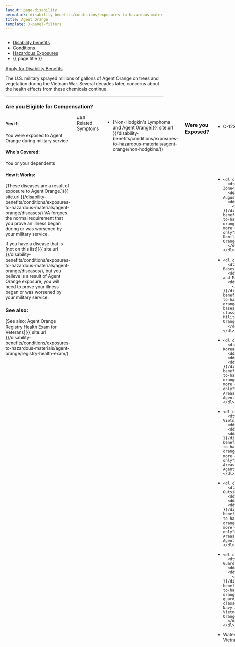 ```yaml
---
layout: page-disability
permalink: disability-benefits/conditions/exposures-to-hazardous-materials/agent-orange/index.html
title: Agent Orange
template: 3-panel-filters
---
```


<div class="splash" markdown="0">
<div class="row" markdown="0">
<div class="small-12 columns" markdown="0">

<ul class="breadcrumbs" role="menubar" aria-label="Primary">
<li class="parent"><a href="{{ site.url }}/disability-benefits/">Disability benefits</a></li>
<li class="parent"><a href="{{ site.url }}/disability-benefits/conditions/">Conditions</a></li>
<li class="parent"><a href="{{ site.url }}/disability-benefits/conditions/exposures-to-hazardous-materials/">Hazardous Exposures</a></li>
<li class="active">{{ page.title }}</li>
</ul>

</div>
</div>
</div>

<div class="main" role="main" markdown="0">

<div class="action-bar">
  <div class="row">
    <div class="small-12 columns">
      <a class="usa-button-primary" href="{{ site.url}}/disability-benefits/get/">Apply for Disability Benefits</a>
    </div>
  </div>  
</div>

<div class="section one" markdown="0">
<div class="primary" markdown="0">
<div class="row" markdown="0">
<div class="small-12 columns">

<div markdown="1">

The U.S. military sprayed millions of gallons of Agent Orange on trees and vegetation during the Vietnam War. Several decades later, concerns about the health effects from these chemicals continue.

-------------------------------------------

### Are you Eligible for Compensation?

</div>
</div>
<div class="small-12 columns">

<div class="call-out" markdown="1">

#### Yes if:

You were exposed to Agent Orange during military service

#### Who's Covered:

You or your dependents

#### How it Works:

[These diseases are a result of exposure to Agent Orange.]({{ site.url }}/disability-benefits/conditions/exposures-to-hazardous-materials/agent-orange/diseases/) VA forgoes the normal requirement that you prove an illness began during or was worsened by your military service.

If you have a disease that is [not on this list]({{ site.url }}/disability-benefits/conditions/exposures-to-hazardous-materials/agent-orange/diseases/), but you believe is a result of Agent Orange exposure, you will need to prove your illness began or was worsened by your military service.

### See also:

[See also: Agent Orange Registry Health Exam for Veterans]({{ site.url }}/disability-benefits/conditions/exposures-to-hazardous-materials/agent-orange/registry-health-exam/)

</div>

<div markdown="1">
### Related Symptoms
</div>

<div class="call-out" markdown="1">

- [Non-Hodgkin's Lymphoma and Agent Orange]({{ site.url }}/disability-benefits/conditions/exposures-to-hazardous-materials/agent-orange/non-hodgkins/))

</div>


<h3>Were you Exposed?</h3>

<ul class="small-block-grid-1 medium-block-grid-2">

  <li>
    <dl class="panel-list">
      <dt>C-123 Airplanes</dt>
      <dd>Dates: (January 9, 1962 and May 7, 1975)</dd>
      <dd>Sites: C-123 aircraft</dd>
      <dd>Who: Air Force & Air Force Reservists</dd>
      <dd><a href="{{ site.url }}/disability-benefits/conditions/exposures-to-hazardous-materials/agent-orange/c-123/">Learn more <span class="sr-only">about C-123- Airplanes and Agent Orange</span></a></dd>
    </dl>

  </li>  


  <li>

    <dl class="panel-list">
      <dt>Korean Demilitarized Zone</dt>
      <dd>Dates: April 1, 1968 and August 31, 1971</dd>
      <dd>
        <a href="{{ site.url }}/disability-benefits/conditions/exposures-to-hazardous-materials/agent-orange/korean-zone/">Learn more <span class="sr-only">about the Korean Demilitarized Zone and Agent Orange</span></a>
      </dd>
    </dl>

  </li>  



  <li>

    <dl class="panel-list">
      <dt>Thailand Military Bases</dt>
      <dd>Dates: February 28, 1961 and May 7, 1975</dd>
      <dd>
        <a href="{{ site.url }}/disability-benefits/conditions/exposures-to-hazardous-materials/agent-orange/thailand-military-bases/">Learn more <span class="sr-only">about Thailand Military Bases and Agent Orange</span></a>
      </dd>
    </dl>

  </li>

  <li>

    <dl class="panel-list">
      <dt>Service in Vietnam or Korea</dt>
      <dd>Dates: </dd>
      <dd>Sites: </dd>
      <dd><a href="{{ site.url }}/disability-benefits/conditions/exposures-to-hazardous-materials/agent-orange/service-inside/">Learn more <span class="sr-only">about test and Storage Areas Outside of Vietnam and Agent Orange</span></a></dd>
    </dl>

  </li>   

  <li>

    <dl class="panel-list">
      <dt>Service Outside of Vietnam or Korea</dt>
      <dd>Dates: </dd>
      <dd>Sites: </dd>
      <dd><a href="{{ site.url }}/disability-benefits/conditions/exposures-to-hazardous-materials/agent-orange/service-outside/">Learn more <span class="sr-only">about test and Storage Areas Outside of Vietnam and Agent Orange</span></a></dd>
    </dl>

  </li>   

  <li>

    <dl class="panel-list">
      <dt>Test and Storage Areas Outside of Vietnam</dt>
      <dd>Dates: 1944-19XX</dd>
      <dd>Sites: Various</dd>
      <dd><a href="{{ site.url }}/disability-benefits/conditions/exposures-to-hazardous-materials/agent-orange/test-storage/">Learn more <span class="sr-only">about test and Storage Areas Outside of Vietnam and Agent Orange</span></a></dd>
    </dl>

  </li>   

  <li>

    <dl class="panel-list">
      <dt>U.S. Navy and Coast Guard Ships in Vietnam</dt>
      <dd>Dates:</dd>
      <dd>
        <a href="{{ site.url }}/disability-benefits/conditions/exposures-to-hazardous-materials/agent-orange/navy-coast-guard/">Learn more <span class="sr-only">about U.S. Navy and Coast Guard Ships in Vietnam and Agent Orange</span></a>
      </dd>
    </dl>

  </li>

  <li>

  <dl class="panel-list">
    <dt>Waters in the Vicinity of Vietnam</dt>
    <dd>Dates: (January 9, 1962 and May 7, 1975)</dd>
    <dd>
      <a href="{{ site.url }}/disability-benefits/conditions/exposures-to-hazardous-materials/agent-orange/water-vietnam/">Learn more <span class="sr-only">about waters in the Vicinity of Vietnam</span></a>
    </dd>
  </dl>

</li>   


</ul>

</div>
</div>
</div>

</div>

</div>
